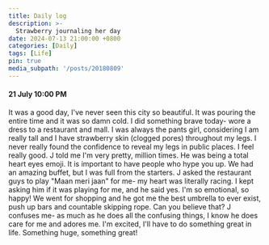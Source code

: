 ```yaml
---
title: Daily log
description: >-
  Strawberry journaling her day 
date: 2024-07-13 21:00:00 +0800
categories: [Daily]
tags: [Life]
pin: true
media_subpath: '/posts/20180809'
---
```


#### 21 July 10:00 PM
It was a good day, I've never seen this city so beautiful. It was pouring the entire time and it was so damn cold. I did something brave today- wore a dress to a restaurant and mall. I was always the pants girl, considering I am really tall and I have strawberry skin (clogged pores) throughout my legs. I never really found the confidence to reveal my legs in public places. I feel really good. J told me I'm very pretty, million times. He was being a total heart eyes emoji. It is important to have people who hype you up. We had an amazing buffet, but I was full from the starters. J asked the restaurant guys to play "Maan meri jaan" for me- my heart was literally racing. I kept asking him if it was playing for me, and he said yes. I'm so emotional, so happy! We went for shopping and he got me the best umbrella to ever exist, push up bars and countable skipping rope. Can you believe that? J confuses me- as much as he does all the confusing things, I know he does care for me and adores me. I'm excited, I'll have to do something great in life. Something huge, something great! 

[nodejs]: https://nodejs.org/
[starter]: https://github.com/cotes2020/chirpy-starter
[pages-workflow-src]: https://docs.github.com/en/pages/getting-started-with-github-pages/configuring-a-publishing-source-for-your-github-pages-site#publishing-with-a-custom-github-actions-workflow
[latest-tag]: https://github.com/cotes2020/jekyll-theme-chirpy/tags